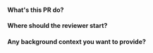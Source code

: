 #### What's this PR do?


#### Where should the reviewer start?


#### Any background context you want to provide?

